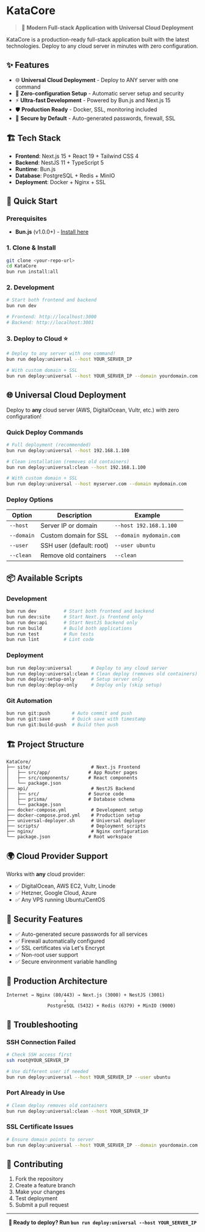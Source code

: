 # KataCore

> 🚀 **Modern Full-stack Application with Universal Cloud Deployment**

KataCore is a production-ready full-stack application built with the latest technologies. Deploy to any cloud server in minutes with zero configuration.

## ✨ Features

- 🌐 **Universal Cloud Deployment** - Deploy to ANY server with one command
- 🔧 **Zero-configuration Setup** - Automatic server setup and security
- ⚡ **Ultra-fast Development** - Powered by Bun.js and Next.js 15
- 🛡️ **Production Ready** - Docker, SSL, monitoring included
- 🔐 **Secure by Default** - Auto-generated passwords, firewall, SSL

## 🏗️ Tech Stack

- **Frontend**: Next.js 15 + React 19 + Tailwind CSS 4
- **Backend**: NestJS 11 + TypeScript 5  
- **Runtime**: Bun.js
- **Database**: PostgreSQL + Redis + MinIO
- **Deployment**: Docker + Nginx + SSL

## 🚀 Quick Start

### Prerequisites
- **Bun.js** (v1.0.0+) - [Install here](https://bun.sh)

### 1. Clone & Install
```bash
git clone <your-repo-url>
cd KataCore
bun run install:all
```

### 2. Development
```bash
# Start both frontend and backend
bun run dev

# Frontend: http://localhost:3000
# Backend: http://localhost:3001
```

### 3. Deploy to Cloud ⭐
```bash
# Deploy to any server with one command!
bun run deploy:universal --host YOUR_SERVER_IP

# With custom domain + SSL
bun run deploy:universal --host YOUR_SERVER_IP --domain yourdomain.com
```

## 🌐 Universal Cloud Deployment

Deploy to **any** cloud server (AWS, DigitalOcean, Vultr, etc.) with zero configuration!

### Quick Deploy Commands

```bash
# Full deployment (recommended)
bun run deploy:universal --host 192.168.1.100

# Clean installation (removes old containers)
bun run deploy:universal:clean --host 192.168.1.100

# With custom domain + SSL
bun run deploy:universal --host myserver.com --domain mydomain.com
```

### Deploy Options

| Option | Description | Example |
|--------|-------------|---------|
| `--host` | Server IP or domain | `--host 192.168.1.100` |
| `--domain` | Custom domain for SSL | `--domain mydomain.com` |
| `--user` | SSH user (default: root) | `--user ubuntu` |
| `--clean` | Remove old containers | `--clean` |

## 📦 Available Scripts

### Development
```bash
bun run dev          # Start both frontend and backend
bun run dev:site     # Start Next.js frontend only
bun run dev:api      # Start NestJS backend only
bun run build        # Build both applications
bun run test         # Run tests
bun run lint         # Lint code
```

### Deployment
```bash
bun run deploy:universal       # Deploy to any cloud server
bun run deploy:universal:clean # Clean deploy (removes old containers)
bun run deploy:setup-only      # Setup server only
bun run deploy:deploy-only     # Deploy only (skip setup)
```

### Git Automation
```bash
bun run git:push        # Auto commit and push
bun run git:save        # Quick save with timestamp
bun run git:build-push  # Build then push
```

## 🏗️ Project Structure

```
KataCore/
├── site/                      # Next.js Frontend
│   ├── src/app/              # App Router pages
│   ├── src/components/       # React components
│   └── package.json
├── api/                       # NestJS Backend
│   ├── src/                  # Source code
│   ├── prisma/               # Database schema
│   └── package.json
├── docker-compose.yml         # Development setup
├── docker-compose.prod.yml    # Production setup
├── universal-deployer.sh      # Universal deployer
├── scripts/                   # Deployment scripts
├── nginx/                     # Nginx configuration
└── package.json              # Root workspace
```

## 🌍 Cloud Provider Support

Works with **any** cloud provider:
- ✅ DigitalOcean, AWS EC2, Vultr, Linode
- ✅ Hetzner, Google Cloud, Azure
- ✅ Any VPS running Ubuntu/CentOS

## 🔐 Security Features

- ✅ Auto-generated secure passwords for all services
- ✅ Firewall automatically configured
- ✅ SSL certificates via Let's Encrypt
- ✅ Non-root user support
- ✅ Secure environment variable handling

## 🎯 Production Architecture

```
Internet → Nginx (80/443) → Next.js (3000) + NestJS (3001)
                     ↓
               PostgreSQL (5432) + Redis (6379) + MinIO (9000)
```

## 🚨 Troubleshooting

### SSH Connection Failed
```bash
# Check SSH access first
ssh root@YOUR_SERVER_IP

# Use different user if needed
bun run deploy:universal --host YOUR_SERVER_IP --user ubuntu
```

### Port Already in Use
```bash
# Clean deploy removes old containers
bun run deploy:universal:clean --host YOUR_SERVER_IP
```

### SSL Certificate Issues
```bash
# Ensure domain points to server
bun run deploy:universal --host YOUR_SERVER_IP --domain yourdomain.com
```

## 🤝 Contributing

1. Fork the repository
2. Create a feature branch
3. Make your changes
4. Test deployment
5. Submit a pull request

---

<div align="center">

**🚀 Ready to deploy? Run `bun run deploy:universal --host YOUR_SERVER_IP`**

</div>
